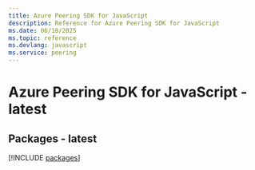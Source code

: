 ```yaml
---
title: Azure Peering SDK for JavaScript
description: Reference for Azure Peering SDK for JavaScript
ms.date: 06/18/2025
ms.topic: reference
ms.devlang: javascript
ms.service: peering
---
```

# Azure Peering SDK for JavaScript - latest
## Packages - latest
[!INCLUDE [packages](peering-index.md)]